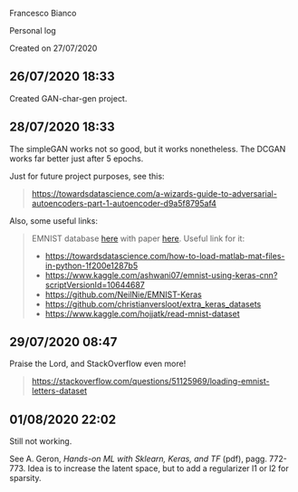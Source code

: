 Francesco Bianco

Personal log

Created on 27/07/2020


26/07/2020 18:33
-----------------------------------------------------------------------------------------------------------------------
Created GAN-char-gen project.


28/07/2020 18:33
-----------------------------------------------------------------------------------------------------------------------
The simpleGAN works not so good, but it works nonetheless.
The DCGAN works far better just after 5 epochs.

Just for future project purposes, see this:

>https://towardsdatascience.com/a-wizards-guide-to-adversarial-autoencoders-part-1-autoencoder-d9a5f8795af4

Also, some useful links:
>EMNIST database [here](https://www.nist.gov/itl/products-and-services/emnist-dataset)
>with paper [here](https://arxiv.org/abs/1702.05373v1).
>Useful link for it:
> - https://towardsdatascience.com/how-to-load-matlab-mat-files-in-python-1f200e1287b5
> - https://www.kaggle.com/ashwani07/emnist-using-keras-cnn?scriptVersionId=10644687
> - https://github.com/NeilNie/EMNIST-Keras
> - https://github.com/christianversloot/extra_keras_datasets
> - https://www.kaggle.com/hojjatk/read-mnist-dataset


29/07/2020 08:47
-----------------------------------------------------------------------------------------------------------------------
Praise the Lord, and StackOverflow even more!
> https://stackoverflow.com/questions/51125969/loading-emnist-letters-dataset


01/08/2020 22:02
-----------------------------------------------------------------------------------------------------------------------
Still not working. 

See A. Geron, *Hands-on ML with Sklearn, Keras, and TF* (pdf), pagg. 772-773. Idea 
is to increase the latent space, but to add a regularizer l1 or l2 for sparsity.